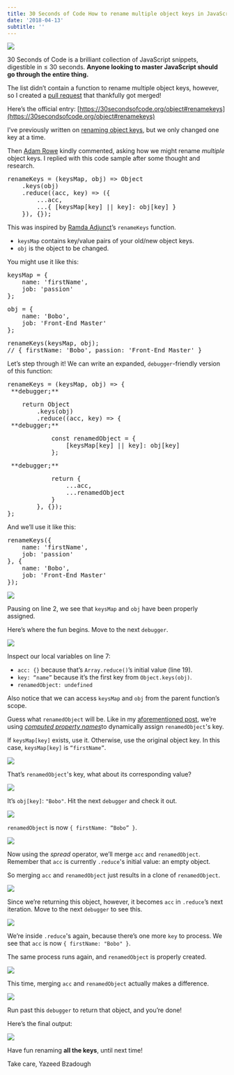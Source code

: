 ```yaml
---
title: 30 Seconds of Code How to rename multiple object keys in JavaScript
date: '2018-04-13'
subtitle: ''
---
```


![](https://cdn-images-1.medium.com/max/1600/1*qlRItHMmEVJGSEDRYJbGLA.png)

30 Seconds of Code is a brilliant collection of JavaScript snippets, digestible in ≤ 30 seconds. **Anyone looking to master JavaScript should go through the entire thing.**

The list didn’t contain a function to rename multiple object keys, however, so I created a [pull request](https://github.com/Chalarangelo/30-seconds-of-code/pull/646) that thankfully got merged!

Here’s the official entry: [https://30secondsofcode.org/object#renamekeys](https://30secondsofcode.org/object#renamekeys)

I’ve previously written on [renaming object keys](https://medium.com/front-end-hacking/immutably-rename-object-keys-in-javascript-5f6353c7b6dd), but we only changed one key at a time.

Then [Adam Rowe](https://medium.com/@adaminsley) kindly commented, asking how we might rename _multiple_ object keys. I replied with this code sample after some thought and research.

<pre name="55e8" id="55e8" class="graf graf--pre graf-after--p">renameKeys = (keysMap, obj) => Object
    .keys(obj)
    .reduce((acc, key) => ({
        ...acc,
        ...{ [keysMap[key] || key]: obj[key] }
    }), {});</pre>

This was inspired by [Ramda Adjunct](https://char0n.github.io/ramda-adjunct/2.6.0/RA.html#.renameKeys)’s `renameKeys` function.

- `keysMap` contains key/value pairs of your old/new object keys.
- `obj` is the object to be changed.

You might use it like this:

<pre name="c220" id="c220" class="graf graf--pre graf-after--p">keysMap = {
    name: 'firstName',
    job: 'passion'
};</pre>

<pre name="0f88" id="0f88" class="graf graf--pre graf-after--pre">obj = {
    name: 'Bobo',
    job: 'Front-End Master'
};</pre>

<pre name="f23d" id="f23d" class="graf graf--pre graf-after--pre">renameKeys(keysMap, obj);
// { firstName: 'Bobo', passion: 'Front-End Master' }</pre>

Let’s step through it! We can write an expanded, `debugger`-friendly version of this function:

<pre name="cec9" id="cec9" class="graf graf--pre graf-after--p">renameKeys = (keysMap, obj) => {
 **debugger;**</pre>

<pre name="d181" id="d181" class="graf graf--pre graf-after--pre">    return Object
        .keys(obj)
        .reduce((acc, key) => {
 **debugger;**</pre>

<pre name="045b" id="045b" class="graf graf--pre graf-after--pre">            const renamedObject = {
                [keysMap[key] || key]: obj[key]
            };</pre>

<pre name="0f7a" id="0f7a" class="graf graf--pre graf-after--pre"> **debugger;**</pre>

<pre name="4ce0" id="4ce0" class="graf graf--pre graf-after--pre">            return {
                ...acc,
                ...renamedObject
            }
        }, {});
};</pre>

And we’ll use it like this:

<pre name="1d09" id="1d09" class="graf graf--pre graf-after--p">renameKeys({
    name: 'firstName',
    job: 'passion'
}, {
    name: 'Bobo',
    job: 'Front-End Master'
});</pre>

![](https://cdn-images-1.medium.com/max/1600/1*C9BI6jfACst-UcchX6wyyA.png)

Pausing on line 2, we see that `keysMap` and `obj` have been properly assigned.

Here’s where the fun begins. Move to the next `debugger`.

![](https://cdn-images-1.medium.com/max/1600/1*3HKJjlIj8tChHNlre9WV9Q.png)

Inspect our local variables on line 7:

- `acc: {}` because that’s `Array.reduce()`’s initial value (line 19).
- `key: “name”` because it’s the first key from `Object.keys(obj)`.
- `renamedObject: undefined`

Also notice that we can access `keysMap` and `obj` from the parent function’s scope.

Guess what `renamedObject` will be. Like in my [aforementioned post](https://medium.com/front-end-hacking/immutably-rename-object-keys-in-javascript-5f6353c7b6dd), we’re using [_computed property names_](https://developer.mozilla.org/en-US/docs/Web/JavaScript/Reference/Operators/Object_initializer)to dynamically assign `renamedObject`'s key.

If `keysMap[key]` exists, use it. Otherwise, use the original object key. In this case, `keysMap[key]` is `“firstName”`.

![](https://cdn-images-1.medium.com/max/1600/1*aYI7ss4IOWIipNsC40r9rg.png)

That’s `renamedObject`'s key, what about its corresponding value?

![](https://cdn-images-1.medium.com/max/1600/1*GEBIVtNMWIuosMVq4FLMQw.png)

It’s `obj[key]`: `"Bobo"`. Hit the next `debugger` and check it out.

![](https://cdn-images-1.medium.com/max/1600/1*XMGM2FxuNscmq_imZf8Nmw.png)

`renamedObject` is now `{ firstName: “Bobo” }`.

![](https://cdn-images-1.medium.com/max/1600/1*z8HEVhgr8-e5HFrtAK5lzg.png)

Now using the _spread_ operator, we’ll merge `acc` and `renamedObject`. Remember that `acc` is currently `.reduce`'s initial value: an empty object.

So merging `acc` and `renamedObject` just results in a clone of `renamedObject`.

![](https://cdn-images-1.medium.com/max/1600/1*Fw0QyV7VsU2UH-GtD-74WQ.png)

Since we’re returning this object, however, it becomes `acc` in `.reduce`’s next iteration. Move to the next `debugger` to see this.

![](https://cdn-images-1.medium.com/max/1600/1*h0Lxhtw1trErPruUBKamfA.png)

We’re inside `.reduce`'s again, because there’s one more `key` to process. We see that `acc` is now `{ firstName: "Bobo" }`.

The same process runs again, and `renamedObject` is properly created.

![](https://cdn-images-1.medium.com/max/1600/1*OfKamMrGJLBIvY2WgQrlaA.png)

This time, merging `acc` and `renamedObject` actually makes a difference.

![](https://cdn-images-1.medium.com/max/1600/1*uMdN7mSsIhgvzJCceftUOw.png)

Run past this `debugger` to return that object, and you’re done!

Here’s the final output:

![](https://cdn-images-1.medium.com/max/1600/1*TpcJHEG6MUxazCkNnCg6AQ.png)

Have fun renaming **all the keys**, until next time!

Take care,
Yazeed Bzadough
